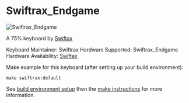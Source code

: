 Swiftrax_Endgame
======

![Swiftrax_Endgame](https://imgur.com/a/QiXJ3NL)

A 75% keyboard by [Swiftax](https://github.com/swiftrax)

Keyboard Maintainer: Swiftrax 
Hardware Supported: Swiftrax_Endgame
Hardware Availability: [Swiftax](https://github.com/swiftrax)

Make example for this keyboard (after setting up your build environment):

    make swiftrax:default

See [build environment setup](https://docs.qmk.fm/#/getting_started_build_tools) then the [make instructions](https://docs.qmk.fm/#/getting_started_make_guide) for more information.
